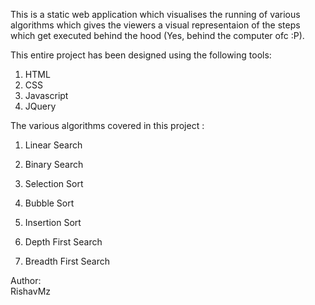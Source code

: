 This is a static web application which visualises the running of
various algorithms which gives the viewers a visual representaion 
of the steps which get executed behind the hood (Yes, behind the 
computer ofc :P).

This entire project has been designed using the following tools:
1. HTML
2. CSS
3. Javascript
4. JQuery

The various algorithms covered in this project :

1. Linear Search
2. Binary Search

3. Selection Sort
4. Bubble Sort
5. Insertion Sort

6. Depth First Search
7. Breadth First Search



Author:       
        RishavMz

